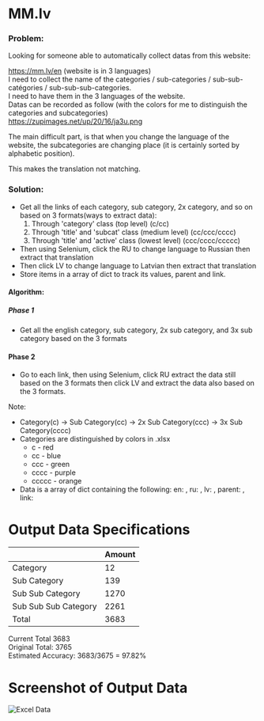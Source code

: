 # MM.lv 
### Problem:
Looking for someone able to automatically collect datas from this website:

https://mm.lv/en
(website is in 3 languages)  
I need to collect the name of the categories / sub-categories / sub-sub-catégories / sub-sub-sub-categories.  
I need to have them in the 3 languages of the website.  
Datas can be recorded as follow (with the colors for me to distinguish the categories and subcategories)  
https://zupimages.net/up/20/16/ja3u.png  

The main difficult part, is that when you change the language of the website, the subcategories are changing place (it is certainly sorted by alphabetic position).  

This makes the translation not matching.  
### Solution:
- Get all the links of each category, sub category, 2x category, and so on based on 3 formats(ways to extract data):
    1. Through 'category' class (top level) (c/cc)
    2. Through 'title' and 'subcat' class (medium level) (cc/ccc/cccc)
    3. Through 'title' and 'active' class (lowest level) (ccc/cccc/ccccc)
- Then using Selenium, click the RU to change language to Russian then extract that translation
- Then click LV to change language to Latvian then extract that translation
- Store items in a array of dict to track its values, parent and link.
#### Algorithm:
##### Phase 1
- Get all the english category, sub category, 2x sub category, and 3x sub category based on the 3 formats
#### Phase 2
- Go to each link, then using Selenium, click RU extract the data still based on the 3 formats then click LV and extract the data also based on the 3 formats.

Note:
- Category(c) -> Sub Category(cc) -> 2x Sub Category(ccc) -> 3x Sub Category(cccc)
- Categories are distinguished by colors in .xlsx
    - c       - red
    - cc      - blue
    - ccc     - green
    - cccc    - purple
    - ccccc   - orange
- Data is a array of dict containing the following: en: , ru: , lv: , parent: , link:

# Output Data Specifications
|                      |    Amount   |
|----------------------|-------------|
| Category             | 12          |
| Sub Category         | 139         | 
| Sub Sub Category     | 1270        |   
| Sub Sub Sub Category | 2261        |   
| Total                | 3683        |  

Current Total 3683  
Original Total: 3765  
Estimated Accuracy: 3683/3675 = 97.82%

# Screenshot of Output Data
![Excel Data](./screenshots/data.png)